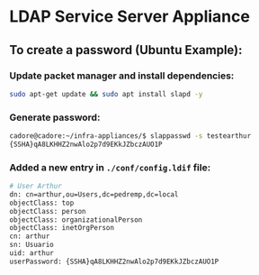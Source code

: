 # LDAP Service Server Appliance

## To create a password (Ubuntu Example): 

### Update packet manager and install dependencies: 

```sh
sudo apt-get update && sudo apt install slapd -y 
```

### Generate password: 
```bash
cadore@cadore:~/infra-appliances/$ slappasswd -s testearthur
{SSHA}qA8LKHHZ2nwAlo2p7d9EKkJZbczAUO1P
```

### Added a new entry in `./conf/config.ldif` file:

```bash
# User Arthur
dn: cn=arthur,ou=Users,dc=pedremp,dc=local
objectClass: top
objectClass: person
objectClass: organizationalPerson
objectClass: inetOrgPerson
cn: arthur
sn: Usuario
uid: arthur
userPassword: {SSHA}qA8LKHHZ2nwAlo2p7d9EKkJZbczAUO1P
```
